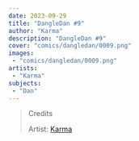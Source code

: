 ```yaml
---
date: 2023-09-29
title: "DangleDan #9"
author: "Karma"
description: "DangleDan #9"
cover: "comics/dangledan/0009.png"
images:
 - "comics/dangledan/0009.png"
artists:
 - "Karma"
subjects:
 - "Dan"
---
```

>Credits
>
>Artist: [Karma](https://twitter.com/Kristal_Karma)  
